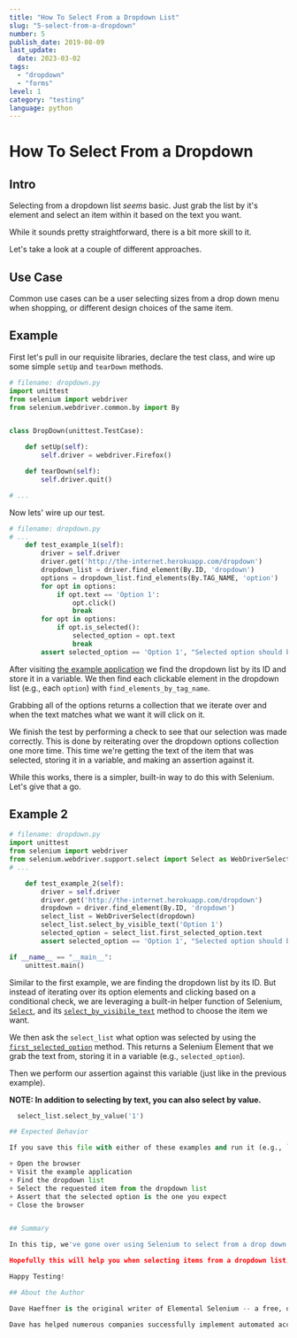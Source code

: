 ```yaml
---
title: "How To Select From a Dropdown List"
slug: "5-select-from-a-dropdown"
number: 5
publish_date: 2019-08-09
last_update: 
  date: 2023-03-02
tags:
  - "dropdown"
  - "forms"
level: 1
category: "testing"
language: python
---
```


# How To Select From a Dropdown

## Intro

Selecting from a dropdown list *seems* basic. Just grab the list by it's element and select an item within it based on the text you want.

While it sounds pretty straightforward, there is a bit more skill to it.

Let's take a look at a couple of different approaches.

## Use Case

Common use cases can be a user selecting sizes from a drop down menu when shopping, or different design choices of the same item.

## Example


First let's pull in our requisite libraries, declare the test class, and wire up some simple `setUp` and `tearDown` methods.

```python
# filename: dropdown.py
import unittest
from selenium import webdriver
from selenium.webdriver.common.by import By


class DropDown(unittest.TestCase):

    def setUp(self):
        self.driver = webdriver.Firefox()

    def tearDown(self):
        self.driver.quit()

# ...
```

Now lets' wire up our test.

```python
# filename: dropdown.py
# ...
    def test_example_1(self):
        driver = self.driver
        driver.get('http://the-internet.herokuapp.com/dropdown')
        dropdown_list = driver.find_element(By.ID, 'dropdown')
        options = dropdown_list.find_elements(By.TAG_NAME, 'option')
        for opt in options:
            if opt.text == 'Option 1':
                opt.click()
                break
        for opt in options:
            if opt.is_selected():
                selected_option = opt.text
                break
        assert selected_option == 'Option 1', "Selected option should be Option 1"

```

After visiting [the example application](http://the-internet.herokuapp.com/dropdown) we find the dropdown list by its ID and store it in a variable. We then find each clickable element in the dropdown list (e.g., each `option`) with `find_elements_by_tag_name`.

Grabbing all of the options returns a collection that we iterate over and when the text matches what we want it will click on it.

We finish the test by performing a check to see that our selection was made correctly. This is done by reiterating over the dropdown options collection one more time. This time we're getting the text of the item that was selected, storing it in a variable, and making an assertion against it.

While this works, there is a simpler, built-in way to do this with Selenium. Let's give that a go.

## Example 2

```python
# filename: dropdown.py
import unittest
from selenium import webdriver
from selenium.webdriver.support.select import Select as WebDriverSelect
# ...

    def test_example_2(self):
        driver = self.driver
        driver.get('http://the-internet.herokuapp.com/dropdown')
        dropdown = driver.find_element(By.ID, 'dropdown')
        select_list = WebDriverSelect(dropdown)
        select_list.select_by_visible_text('Option 1')
        selected_option = select_list.first_selected_option.text
        assert selected_option == 'Option 1', "Selected option should be Option 1"

if __name__ == "__main__":
    unittest.main()
```

Similar to the first example, we are finding the dropdown list by its ID. But instead of iterating over its option elements and clicking based on a conditional check, we are leveraging a built-in helper function of Selenium, [`Select`](http://seleniumhq.github.io/selenium/docs/api/py/webdriver_support/selenium.webdriver.support.select.html#module-selenium.webdriver.support.select), and its [`select_by_visibile_text`](http://seleniumhq.github.io/selenium/docs/api/py/webdriver_support/selenium.webdriver.support.select.html#selenium.webdriver.support.select.Select.select_by_visible_text) method to choose the item we want.

We then ask the `select_list` what option was selected by using the [`first_selected_option`](http://seleniumhq.github.io/selenium/docs/api/py/webdriver_support/selenium.webdriver.support.select.html#selenium.webdriver.support.select.Select.first_selected_option) method. This returns a Selenium Element that we grab the text from, storing it in a variable (e.g., `selected_option`).

Then we perform our assertion against this variable (just like in the previous example).

__NOTE: In addition to selecting by text, you can also select by value.__

```python
  select_list.select_by_value('1')

## Expected Behavior

If you save this file with either of these examples and run it (e.g., `python dropdown.py` from the command-line) here is what will happen:

+ Open the browser
+ Visit the example application
+ Find the dropdown list
+ Select the requested item from the dropdown list
+ Assert that the selected option is the one you expect
+ Close the browser


## Summary

In this tip, we've gone over using Selenium to select from a drop down using the drop down list, or XPath to find an element within the dropdown list.

Hopefully this will help you when selecting items from a dropdown list. 

Happy Testing!

## About the Author

Dave Haeffner is the original writer of Elemental Selenium -- a free, once weekly Selenium tip newsletter that's read by thousands of testing professionals. He also created and maintains the-internet (an open-source web app that's perfect for writing automated tests against).

Dave has helped numerous companies successfully implement automated acceptance testing; including The Motley Fool, ManTech International, Sittercity, and Animoto. He is also an active member of the Selenium project and has spoken at numerous conferences and meetups around the world about automated acceptance testing.
